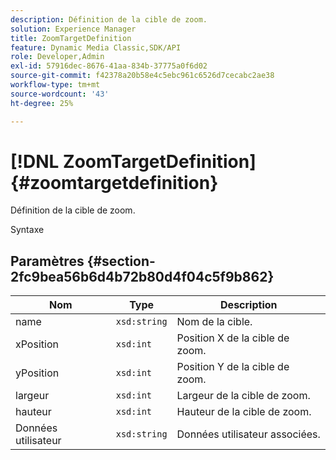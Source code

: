 ```yaml
---
description: Définition de la cible de zoom.
solution: Experience Manager
title: ZoomTargetDefinition
feature: Dynamic Media Classic,SDK/API
role: Developer,Admin
exl-id: 57916dec-8676-41aa-834b-37775a0f6d02
source-git-commit: f42378a20b58e4c5ebc961c6526d7cecabc2ae38
workflow-type: tm+mt
source-wordcount: '43'
ht-degree: 25%

---
```


# [!DNL ZoomTargetDefinition]{#zoomtargetdefinition}

Définition de la cible de zoom.

Syntaxe

## Paramètres {#section-2fc9bea56b6d4b72b80d4f04c5f9b862}

| Nom | Type | Description |
|---|---|---|
| name | `xsd:string` | Nom de la cible. |
| xPosition | `xsd:int` | Position X de la cible de zoom. |
| yPosition | `xsd:int` | Position Y de la cible de zoom. |
| largeur | `xsd:int` | Largeur de la cible de zoom. |
| hauteur | `xsd:int` | Hauteur de la cible de zoom. |
| Données utilisateur | `xsd:string` | Données utilisateur associées. |
